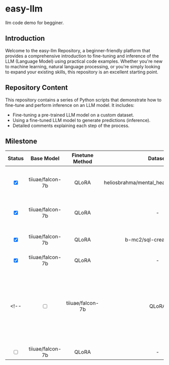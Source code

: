 # easy-llm
llm code demo for begginer.

## Introduction

Welcome to the easy-llm Repository, a beginner-friendly platform that provides a comprehensive introduction to fine-tuning and inference of the LLM (Language Model) using practical code examples. Whether you're new to machine learning, natural language processing, or you're simply looking to expand your existing skills, this repository is an excellent starting point.

## Repository Content

This repository contains a series of  Python scripts that demonstrate how to fine-tune and perform inference on an LLM model. It includes:

- Fine-tuning a pre-trained LLM model on a custom dataset.
- Using a fine-tuned LLM model to generate predictions (inference).
- Detailed comments explaining each step of the process.

## Milestone


| Status | Base Model | Finetune Method | Dataset | Desc | Code  
| :----: | :--------: | :--------------: | :---------: | :---------: |  :--: 
| <input type="checkbox" checked> | tiiuae/falcon-7b |  QLoRA  |  heliosbrahma/mental_health_chatbot_dataset  | finetune demo using lora with SFT |  [Code](./falcon-7b/finetune_v1.py) 
| <input type="checkbox" checked> | tiiuae/falcon-7b |  QLoRA  |  -   | inference demo using lora  |  [Code](./falcon-7b/inference_v1.py) 
|  <input type="checkbox" checked>  | tiiuae/falcon-7b |  QLoRA  |  b-mc2/sql-create-context   | finetune demo using lora |  [Code](./falcon-7b/finetune_v2.py) 
|  <input type="checkbox" checked>  | tiiuae/falcon-7b |  QLoRA  |  -        |       |  [Code](./falcon-7b/inference_v2.py) 
<!-- |  <input type="checkbox" unchecked>  | tiiuae/falcon-7b |  QLoRA  |  custom   | finetune demo using lora with custom json format dataset on multi server GPUs|  
|  <input type="checkbox" unchecked>  | tiiuae/falcon-7b |  QLoRA  |  -        |       |   -->


